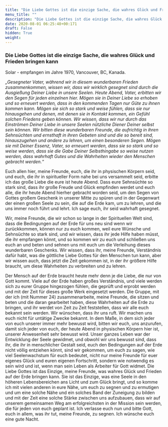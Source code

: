 ```yaml
---
title: "Die Liebe Gottes ist die einzige Sache, die wahres Glück und Frieden bringen kann"
menu_title: ""
description: "Die Liebe Gottes ist die einzige Sache, die wahres Glück und Frieden bringen kann"
date: 2020-08-01 06:25:48+00:171
draft: False
hidden: True
weight:
---
```

### Die Liebe Gottes ist die einzige Sache, die wahres Glück und Frieden bringen kann

Solar - empfangen im Jahre 1970, Vancouver, BC, Kanada.

*„Gesegneter Vater, während wir in diesem wunderbaren Frieden zusammenkommen, wissen wir, dass wir wirklich gesegnet sind durch die Ausgießung Deiner Liebe in unsere Seelen. Heute Abend, Vater, erbitten wir den Segen für jeden einzelnen hier. Mögen sie in Deiner Liebe so erhoben und so erneuert werden, dass in den kommenden Tagen nur Güte zu ihnen kommen kann. Mögen sie sich so stark und weise fühlen, dass sie nur hinausgehen und denen, mit denen sie in Kontakt kommen, ein Gefühl solchen Friedens geben können. Wir wissen, dass wir nur durch das Einströmen Deiner Liebe in unsere Seelen nützliche Diener Deiner selbst sein können. Wir bitten diese wunderbaren Freunde, die aufrichtig in ihren Sehnsüchten und ernsthaft in ihren Gebeten sind und die so bereit sind, hinauszugehen und andere zu lehren, um einen besonderen Segen. Mögen sie mit Deiner Essenz, Vater, so erneuert werden, dass sie so stark und so weise werden, dass sie die Gabe Deiner Selbsthingabe so weise nutzen werden, dass wahrhaft Gutes und die Wahrheiten wieder den Menschen gebracht werden.“*

Euch allen hier, meine Freunde, euch, die ihr in physischen Körpern seid, und euch, die ihr in spiritueller Form nahe bei uns versammelt seid, erbitte ich das große Liebe die eure ist heute Abend. Dass eure Sehnsüchte so stark sind, dass ihr große Freude und Glück empfinden werdet und euch alle, die ihr heute Abend hierher gebracht worden seid, um den Segen von Gottes großem Geschenk in unserer Mitte zu spüren und in der Gegenwart der einen großen Seele zu sein, die auf die Erde kam, um zu lehren, und die uns immer noch führt und lehrt. Ich sage euch, ihr seid wahrhaft gesegnet.  

Wir, meine Freunde, die wir schon so lange in der Spirituellen Welt sind, dass die Bedingungen auf der Erde für uns neu sind wenn wir zurückkommen, können nur zu euch kommen, weil eure Wünsche und Sehnsüchte so stark sind, und wir wissen, dass ihr jede Hilfe haben müsst, die ihr empfangen könnt, und so kommen wir zu euch und schließen uns euch an und beten und sehnen uns mit euch um die Verleihung dieses wunderbaren Geschenks. Wir wissen, dass ihr, meine Freunde, Verständnis dafür habt, was die göttliche Liebe Gottes für den Menschen tun kann, aber wir wissen auch, dass jetzt die Zeit gekommen ist, in der ihr größere Hilfe braucht, um diese Wahrheiten zu verbreiten und zu lehren.

Der Mensch auf der Erde braucht heute mehr denn je die Liebe, die nur von Gott kommt. Viele auf der Erde haben großes Verständnis, und viele werden sich zu eurer Gruppe hingezogen fühlen, die geprüft und erprobt werden und mit der Zeit für dieses große Werk eingesetzt werden. Die Gruppe, mit der ich (mit Nummer 24) zusammenarbeite, meine Freunde, die sitzen und beten und die daran gearbeitet haben, diese Wahrheiten auf die Erde zu bringen, und ihr werdet von Zeit zu Zeit feststellen, dass wir alle euch bekannt sein werden. Wir wünschen, dass ihr uns ruft. Wir machen uns euch nicht für untätige Zwecke bekannt. In dem Maße, in dem sich jeder von euch unserer immer mehr bewusst wird, bitten wir euch, uns anzurufen, damit sich jeder von euch, der heute Abend in physischen Körpern hier ist, unserer Anwesenheit sehr bewusst wird. Unser ganzes Leben war der Entwicklung der Seele gewidmet, und obwohl wir uns bewusst sind, dass ihr, die ihr in menschlicher Gestalt seid, euch den Bedingungen auf der Erde nicht völlig entziehen könnt, sind wir gekommen, um euch zu sagen, wie viel Seelenwachstum für euch bedeutet, nicht nur meine Freunde für euer eigenes Glück und euren eigenen Fortschritt, sondern wie notwendig es sein wird und ist, wenn man sein Leben als Arbeiter für Gott widmet. Die Liebe Gottes ist das Einzige, meine Freunde, was wahres Glück und Frieden auf der Erde bringen kann. Sie ist das Einzige, was eine Seele in den höheren Lebensbereichen ans Licht und zum Glück bringt, und so komme ich mit vielen anderen in eure Nähe, um euch zu segnen und zu ermutigen und um eine solche Nähe und ein solches Band der Zuneigung zu bilden und mit der Zeit eine solche Stärke zwischen uns aufzubauen, dass wir auf unserem gemeinsamen Weg am erfolgreichsten in der Mission sein werden, die für jeden von euch geplant ist. Ich verlasse euch nun und bitte Gott, euch in allem, was ihr tut, meine Freunde, zu segnen. Ich wünsche euch eine gute Nacht.
